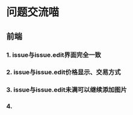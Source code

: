 # 问题交流喵

## 前端
### 1. issue与issue.edit界面完全一致
### 2. issue与issue.edit价格显示、交易方式
### 3. issue与issue.edit未满可以继续添加图片
### 4. 

